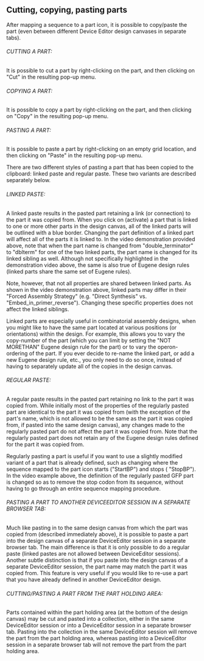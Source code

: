 ## Cutting, copying, pasting parts

After mapping a sequence to a part icon, it is possible to copy/paste the part (even between different Device Editor design canvases in separate tabs).

###### CUTTING A PART:

It is possible to cut a part by right-clicking on the part, and then clicking on "Cut" in the resulting pop-up menu. 

###### COPYING A PART:

It is possible to copy a part by right-clicking on the part, and then clicking on "Copy" in the resulting pop-up menu. 

###### PASTING A PART:

It is possible to paste a part by right-clicking on an empty grid location, and then clicking on "Paste" in the resulting pop-up menu. 

There are two different styles of pasting a part that has been copied to the clipboard: linked paste and regular paste. These two variants are described separately below.

###### LINKED PASTE:

A linked paste results in the pasted part retaining a link (or connection) to the part it was copied from. When you click on (activate) a part that is linked to one or more other parts in the design canvas, all of the linked parts will be outlined with a blue border. Changing the part definition of a linked part will affect all of the parts it is linked to. In the video demonstration provided above, note that when the part name is changed from "double_terminator" to "dblterm" for one of the two linked parts, the part name is changed for its linked sibling as well. Although not specifically highlighted in the demonstration video above, the same is also true of Eugene design rules (linked parts share the same set of Eugene rules).

Note, however, that not all properties are shared between linked parts. As shown in the video demonstration above, linked parts may differ in their "Forced Assembly Strategy" (e.g. "Direct Synthesis" vs. "Embed_in_primer_reverse"). Changing these specific properties does not affect the linked siblings.

Linked parts are especially useful in combinatorial assembly designs, when you might like to have the same part located at various positions (or orientations) within the design. For example, this allows you to vary the copy-number of the part (which you can limit by setting the "NOT MORETHAN" Eugene design rule for the part) or to vary the operon-ordering of the part. If you ever decide to re-name the linked part, or add a new Eugene design rule, etc., you only need to do so once, instead of having to separately update all of the copies in the design canvas.

###### REGULAR PASTE:

A regular paste results in the pasted part retaining no link to the part it was copied from. While initially most of the properties of the regularly pasted part are identical to the part it was copied from (with the exception of the part's name, which is not allowed to be the same as the part it was copied from, if pasted into the same design canvas), any changes made to the regularly pasted part do not affect the part it was copied from. Note that the regularly pasted part does not retain any of the Eugene design rules defined for the part it was copied from.

Regularly pasting a part is useful if you want to use a slightly modified variant of a part that is already defined, such as changing where the sequence mapped to the part icon starts ("StartBP") and stops ( "StopBP"). In the video example above, the definition of the regularly pasted GFP part is changed so as to remove the stop codon from its sequence, without having to go through an entire sequence mapping procedure.

###### PASTING A PART TO ANOTHER DEVICEEDITOR SESSION IN A SEPARATE BROWSER TAB:

Much like pasting in to the same design canvas from which the part was copied from (described immediately above), it is possible to paste a part into the design canvas of a separate DeviceEditor session in a separate browser tab. The main difference is that it is only possible to do a regular paste (linked pastes are not allowed between DeviceEditor sessions). Another subtle distinction is that if you paste into the design canvas of a separate DeviceEditor session, the part name may match the part it was copied from. This feature is very useful if you would like to re-use a part that you have already defined in another DeviceEditor design.

###### CUTTING/PASTING A PART FROM THE PART HOLDING AREA:

Parts contained within the part holding area (at the bottom of the design canvas) may be cut and pasted into a collection, either in the same DeviceEditor session or into a DeviceEditor session in a separate browser tab. Pasting into the collection in the same DeviceEditor session will remove the part from the part holding area, whereas pasting into a DeviceEditor session in a separate browser tab will not remove the part from the part holding area.